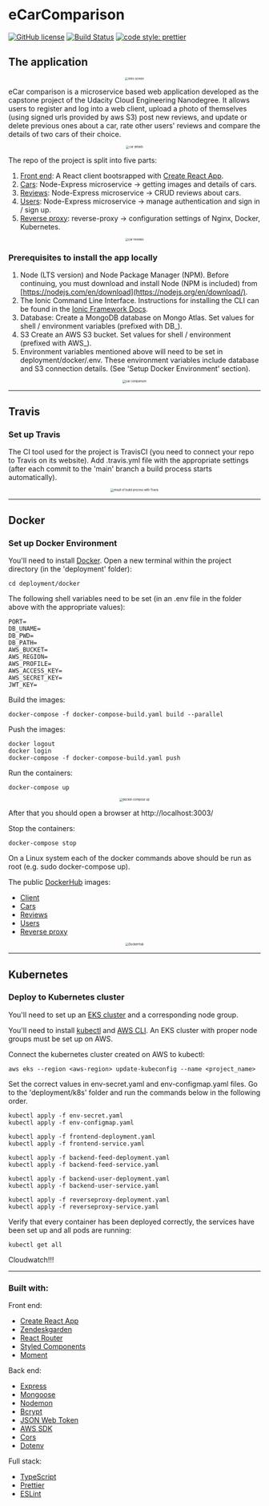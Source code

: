 # eCarComparison

[![GitHub license](https://img.shields.io/github/license/noiffion/eCarComparison)](https://github.com/noiffion/eCarComparison/blob/main/LICENSE)
[![Build Status](https://travis-ci.com/noiffion/eCarComparison.svg?branch=main)](https://travis-ci.com/github/noiffion/eCarComparison)
[![code style: prettier](https://img.shields.io/badge/code_style-prettier-ff69b4.svg?style=flat-square)](https://github.com/prettier/prettier)

## The application

<div align="center">
  <img src="./screenshots/intro.png" alt="intro screen" style="zoom:40%;" />
</div>

eCar comparison is a microservice based web application developed as the capstone project of the Udacity Cloud Engineering Nanodegree. It allows users to register and log into a web client, upload a photo of themselves (using signed urls provided by aws S3) post new reviews, and update or delete previous ones about a car, rate other users' reviews and compare the details of two cars of their choice.

<div align="center">
  <img src="./screenshots/car_details.png" alt="car details" style="zoom:40%;" />
</div>


The repo of the project is split into five parts:
1. [Front end](/client): A React client bootsrapped with [Create React App](https://create-react-app.dev/docs/adding-typescript/).
2. [Cars](/cars): Node-Express microservice -> getting images and details of cars.
3. [Reviews](/reviews): Node-Express microservice -> CRUD reviews about cars.
4. [Users](/users): Node-Express microservice -> manage authentication and sign in / sign up.
5. [Reverse proxy](/deployment): reverse-proxy -> configuration settings of Nginx, Docker, Kubernetes.

<div align="center">
  <img src="./screenshots/review.png" alt="car reviews" style="zoom:40%;" />
</div>

### Prerequisites to install the app locally

  1) Node (LTS version) and Node Package Manager (NPM). Before continuing, you must download and install Node (NPM is included) from [https://nodejs.com/en/download](https://nodejs.org/en/download/).
  2) The Ionic Command Line Interface. Instructions for installing the CLI can be found in the [Ionic Framework Docs](https://ionicframework.com/docs/installation/cli).
  3) Database: Create a MongoDB database on Mongo Atlas. Set values for shell / environment variables (prefixed with DB_).
  4) S3 Create an AWS S3 bucket. Set values for shell / environment (prefixed with AWS_).
  5) Environment variables mentioned above will need to be set in deployment/docker/.env. These environment variables include database and S3 connection details. (See 'Setup Docker Environment' section).


<div align="center">
  <img src="./screenshots/comparison.png" alt="car comparison" style="zoom:40%;" />
</div>

***

## Travis
### Set up Travis
The CI tool used for the project is TravisCI (you need to connect your repo to Travis on its website).
Add .travis.yml file with the appropriate settings (after each commit to the 'main' branch a build process starts automatically).

<div align="center">
  <img src="./screenshots/travis_build.png" alt="result of build process with Travis" style="zoom:40%;" />
</div>

***

## Docker
### Set up Docker Environment

You'll need to install [Docker](https://docs.docker.com/install/). Open a new terminal within the project directory (in the 'deployment' folder):

```
cd deployment/docker
```
The following shell variables need to be set (in an .env file in the folder above with the appropriate values):
```
PORT=
DB_UNAME=
DB_PWD=
DB_PATH=
AWS_BUCKET=
AWS_REGION=
AWS_PROFILE=
AWS_ACCESS_KEY=
AWS_SECRET_KEY=
JWT_KEY=
```
Build the images:
```
docker-compose -f docker-compose-build.yaml build --parallel
```
Push the images:
```
docker logout
docker login
docker-compose -f docker-compose-build.yaml push
```
Run the containers:
```
docker-compose up
```
<div align="center">
  <img src="./screenshots/docker-compose_up.png" alt="docker-compose up" style="zoom:40%;" />
</div>

After that you should open a browser at http://localhost:3003/

Stop the containers:
```
docker-compose stop
```

On a Linux system each of the docker commands above should be run as root (e.g. sudo docker-compose up).

The public [DockerHub](https://hub.docker.com/u/noiffion) images:
- [Client](https://hub.docker.com/repository/docker/noiffion/ecars-client)
- [Cars](https://hub.docker.com/repository/docker/noiffion/ecars-cars)
- [Reviews](https://hub.docker.com/repository/docker/noiffion/ecars-reviews)
- [Users](https://hub.docker.com/repository/docker/noiffion/ecars-users)
- [Reverse proxy](https://hub.docker.com/repository/docker/noiffion/ecars-revproxy)

<div align="center">
  <img src="./screenshots/DockerHub_images.png" alt="DockerHub" style="zoom:40%;" />
</div>

***

## Kubernetes
### Deploy to Kubernetes cluster

You'll need to set up an [EKS cluster](https://docs.aws.amazon.com/eks/latest/userguide/clusters.html) and a corresponding node group.

You'll need to install [kubectl](https://kubernetes.io/docs/tasks/tools/install-kubectl/) and [AWS CLI](https://docs.aws.amazon.com/cli/latest/userguide/cli-chap-install.html).
An EKS cluster with proper node groups must be set up on AWS.

Connect the kubernetes cluster created on AWS to kubectl:
```
aws eks --region <aws-region> update-kubeconfig --name <project_name>
```

Set the correct values in env-secret.yaml and env-configmap.yaml files.
Go to the 'deployment/k8s' folder and run the commands below in the following order.
```
kubectl apply -f env-secret.yaml
kubectl apply -f env-configmap.yaml

kubectl apply -f frontend-deployment.yaml
kubectl apply -f frontend-service.yaml

kubectl apply -f backend-feed-deployment.yaml
kubectl apply -f backend-feed-service.yaml

kubectl apply -f backend-user-deployment.yaml
kubectl apply -f backend-user-service.yaml

kubectl apply -f reverseproxy-deployment.yaml
kubectl apply -f reverseproxy-service.yaml
```

Verify that every container has been deployed correctly, the services have been set up and all pods are running:
```
kubectl get all
```

Cloudwatch!!!

***

### Built with:

Front end:
- [Create React App](https://github.com/facebook/create-react-app)
- [Zendeskgarden](https://github.com/zendeskgarden/react-components)
- [React Router](https://github.com/ReactTraining/react-router)
- [Styled Components](https://github.com/styled-components/styled-components)
- [Moment](https://github.com/moment/moment/)

Back end:
- [Express](https://github.com/expressjs/express)
- [Mongoose](https://github.com/Automattic/mongoose)
- [Nodemon](https://github.com/remy/nodemon)
- [Bcrypt](https://github.com/kelektiv/node.bcrypt.js)
- [JSON Web Token](https://github.com/auth0/node-jsonwebtoken)
- [AWS SDK](https://github.com/aws/aws-sdk-js)
- [Cors](https://github.com/expressjs/cors)
- [Dotenv](https://github.com/motdotla/dotenv)

Full stack:
- [TypeScript](https://github.com/microsoft/TypeScript)
- [Prettier](https://github.com/prettier/prettier)
- [ESLint](https://github.com/eslint/eslint)
